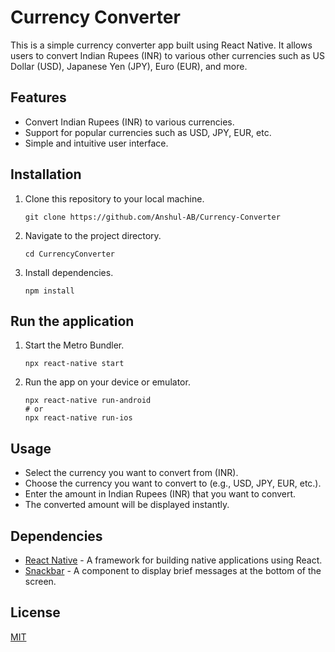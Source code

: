 # Currency Converter

This is a simple currency converter app built using React Native. It allows users to convert Indian Rupees (INR) to various other currencies such as US Dollar (USD), Japanese Yen (JPY), Euro (EUR), and more.

## Features

- Convert Indian Rupees (INR) to various currencies.
- Support for popular currencies such as USD, JPY, EUR, etc.
- Simple and intuitive user interface.


## Installation

1. Clone this repository to your local machine.
   ```
   git clone https://github.com/Anshul-AB/Currency-Converter
   ```
2. Navigate to the project directory.
   ```
   cd CurrencyConverter
   ```
3. Install dependencies.

   ```
   npm install

   ```

## Run the application

1. Start the Metro Bundler.
   ```
   npx react-native start
   ```
2. Run the app on your device or emulator.
   ```
   npx react-native run-android
   # or
   npx react-native run-ios
   ```

## Usage

- Select the currency you want to convert from (INR).
- Choose the currency you want to convert to (e.g., USD, JPY, EUR, etc.).
- Enter the amount in Indian Rupees (INR) that you want to convert.
- The converted amount will be displayed instantly.

## Dependencies

- [React Native](https://reactnative.dev/) - A framework for building native applications using React.
- [Snackbar](https://www.npmjs.com/package/react-native-snackbar) - A component to display brief messages at the bottom of the screen.

## License

[MIT](https://choosealicense.com/licenses/mit/)
